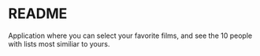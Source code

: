 # README

Application where you can select your favorite films, and see the 10 people with lists most similiar to yours.
